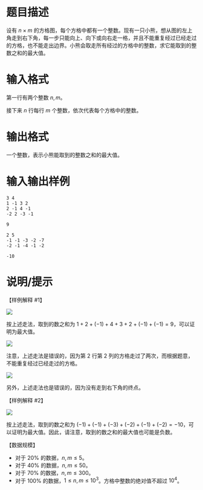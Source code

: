 # 题目描述

设有 $n \times m$ 的方格图，每个方格中都有一个整数。现有一只小熊，想从图的左上角走到右下角，每一步只能向上、向下或向右走一格，并且不能重复经过已经走过的方格，也不能走出边界。小熊会取走所有经过的方格中的整数，求它能取到的整数之和的最大值。

# 输入格式

第一行有两个整数 $n, m$。

接下来 $n$ 行每行 $m$ 个整数，依次代表每个方格中的整数。

# 输出格式

一个整数，表示小熊能取到的整数之和的最大值。

# 输入输出样例

```input1
3 4
1 -1 3 2
2 -1 4 -1
-2 2 -3 -1
```

```output1
9
```

```input2
2 5
-1 -1 -3 -2 -7
-2 -1 -4 -1 -2
```

```output2
-10
```

# 说明/提示

【样例解释 #1】

![](file://1_1.png)

按上述走法，取到的数之和为 $1+2+(-1)+4+3+2+(-1)+(-1)=9$，可以证明为最大值。

![](file://1_2.png)

注意，上述走法是错误的，因为第 $2$ 行第 $2$ 列的方格走过了两次，而根据题意，不能重复经过已经走过的方格。

![](file://1_3.png)

另外，上述走法也是错误的，因为没有走到右下角的终点。

【样例解释 #2】

![](file://2.png)

按上述走法，取到的数之和为 $(-1)+(-1)+(-3)+(-2)+(-1)+(-2)=-10$，可以证明为最大值。因此，请注意，取到的数之和的最大值也可能是负数。

【数据规模】

* 对于 $20 \%$ 的数据，$n, m \leq 5$。
* 对于 $40 \%$ 的数据，$n, m \leq 50$。
* 对于 $70 \%$ 的数据，$n, m \leq 300$。
* 对于 $100 \%$ 的数据，$1 \leq n,m \leq {10}^3$。方格中整数的绝对值不超过 ${10}^4$。
